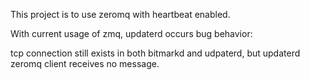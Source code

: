 This project is to use zeromq with heartbeat enabled.

With current usage of zmq, updaterd occurs bug behavior:

tcp connection still exists in both bitmarkd and udpaterd, but updaterd zeromq client receives no message.
